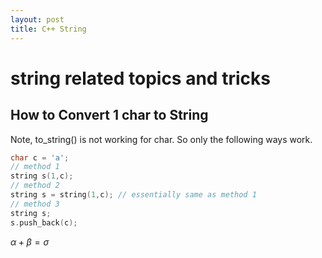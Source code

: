 ```yaml
---
layout: post
title: C++ String
---
```


# string related topics and tricks

## How to Convert 1 char to String

Note, to_string() is not working for char. So only the following ways work.

```c++
char c = 'a';
// method 1
string s(1,c);
// method 2
string s = string(1,c); // essentially same as method 1
// method 3
string s;
s.push_back(c);
```

$\alpha + \beta = \sigma$